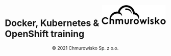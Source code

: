 <img src="./img/logo.png" alt="Chmurowisko logo" width="200" align="right">

# Docker, Kubernetes & OpenShift training

<center><p>&copy; 2021 Chmurowisko Sp. z o.o.<p></center>
